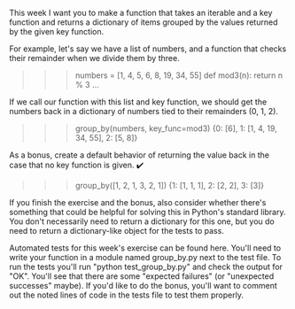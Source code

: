 This week I want you to make a function that takes an iterable and a key function and returns a dictionary of items grouped by the values returned by the given key function.

For example, let's say we have a list of numbers, and a function that checks their remainder when we divide them by three. 

>>> numbers = [1, 4, 5, 6, 8, 19, 34, 55]
>>> def mod3(n): return n % 3
...

If we call our function with this list and key function, we should get the numbers back in a dictionary of numbers tied to their remainders (0, 1, 2).
 
>>> group_by(numbers, key_func=mod3)
{0: [6], 1: [1, 4, 19, 34, 55], 2: [5, 8]}

As a bonus, create a default behavior of returning the value back in the case that no key function is given. ✔️

>>> group_by([1, 2, 1, 3, 2, 1])
{1: [1, 1, 1], 2: [2, 2], 3: [3]}

If you finish the exercise and the bonus, also consider whether there's something that could be helpful for solving this in Python's standard library. You don't necessarily need to return a dictionary for this one, but you do need to return a dictionary-like object for the tests to pass.

Automated tests for this week's exercise can be found here. You'll need to write your function in a module named group_by.py next to the test file. To run the tests you'll run "python test_group_by.py" and check the output for "OK". You'll see that there are some "expected failures" (or "unexpected successes" maybe). If you'd like to do the bonus, you'll want to comment out the noted lines of code in the tests file to test them properly.

